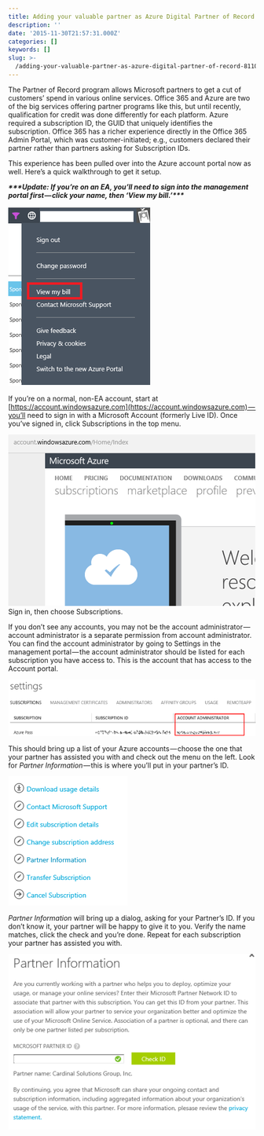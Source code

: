 ```yaml
---
title: Adding your valuable partner as Azure Digital Partner of Record
description: ''
date: '2015-11-30T21:57:31.000Z'
categories: []
keywords: []
slug: >-
  /adding-your-valuable-partner-as-azure-digital-partner-of-record-8110d05b1157
---
```


The Partner of Record program allows Microsoft partners to get a cut of customers’ spend in various online services. Office 365 and Azure are two of the big services offering partner programs like this, but until recently, qualification for credit was done differently for each platform. Azure required a subscription ID, the GUID that uniquely identifies the subscription. Office 365 has a richer experience directly in the Office 365 Admin Portal, which was customer-initiated; e.g., customers declared their partner rather than partners asking for Subscription IDs.

This experience has been pulled over into the Azure account portal now as well. Here’s a quick walkthrough to get it setup.

**_\*\*\*Update: If you’re on an EA, you’ll need to sign into the management portal first — click your name, then ‘View my bill.’\*\*\*_**

![ea](/img/0_Blyqe8aZK179bZuT.png)

If you’re on a normal, non-EA account, start at [https://account.windowsazure.com](https://account.windowsazure.com) — you’ll need to sign in with a Microsoft Account (formerly Live ID). Once you’ve signed in, click Subscriptions in the top menu.

![Sign in, then choose Subscriptions.Sign in, then choose Subscriptions](/img/0_Djn7xUk0EBrnhpR_.png)
Sign in, then choose Subscriptions.

If you don’t see any accounts, you may not be the account administrator — account administrator is a separate permission from account administrator. You can find the account administrator by going to Settings in the management portal — the account administrator should be listed for each subscription you have access to. This is the account that has access to the Account portal.

![account-admin](/img/0_TJX0Dpxz3ws7cPDS.png)

This should bring up a list of your Azure accounts — choose the one that your partner has assisted you with and check out the menu on the left. Look for _Partner Information_ — this is where you’ll put in your partner’s ID.

![2 - account actions](/img/0_mdPYOquk5_WIRjVG.png)

_Partner Information_ will bring up a dialog, asking for your Partner’s ID. If you don’t know it, your partner will be happy to give it to you. Verify the name matches, click the check and you’re done. Repeat for each subscription your partner has assisted you with.

![3 - pid](/img/0_bRRqVgJBYAH3x6nM.png)